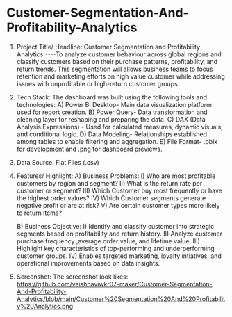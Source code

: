# Customer-Segmentation-And-Profitability-Analytics

1. Project Title/ Headline: Customer Segmentation and Profitability Analytics
----To analyze customer behaviour across global regions and classify customers based on their purchase patterns, profitability, and return trends. This segmentation will allows business teams to focus retention and marketing efforts on high value customer while addressing issues with unprofitable or high-return customer groups.

2. Tech Stack:
The dashboard was built using the following tools and technologies:
  A) Power BI Desktop- Main data visualization platform used for report creation.
  B) Power Query- Data transformation and cleaning layer for reshaping and preparing the data.
  C) DAX (Data Analysis Expressions) - Used for calculated measures, dynamic visuals, and conditional logic.
  D) Data Modeling- Relationships established among tables to enable filtering and aggregation.
  E) File Format- .pbix for development and .png for dashboard previews.

3. Data Source: Flat Files (.csv)

4. Features/ Highlight:
   A) Business  Problems:
      I) Who are most profitable customers by region and segment? 
      II) What is the return rate per customer or segment?
      III) Which Customer buy most frequently or have the highest order values?
      IV) Which Customer segments generate negative profit or are at risk?
      V) Are certain customer types more likely to return items?
   
   B) Business Objective:
      I) Identify and classify customer into strategic segments based on profitability and return history.
      II) Analyze customer purchase frequency ,average order value, and lifetime value.
      III) Highlight key characteristics of top-performing and underperforming customer groups.
      IV) Enables targeted marketing, loyalty intiatives, and operational improvements based on data insights.

6. Screenshot:
   The screenshot look likes: https://github.com/vaishnaviwkr07-maker/Customer-Segmentation-And-Profitability-Analytics/blob/main/Customer%20Segmentation%20And%20Profitability%20Analytics.png
